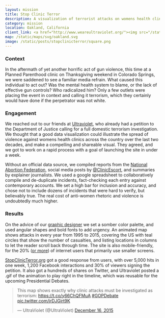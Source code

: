 ```yaml
---
layout: mission
title: Stop Clinic Terror
description: A visualization of terrorist attacks on womens health clinics in the US from 1995-2015
category: mission
location: Oakland, California
client_link: <a href="http://www.weareultraviolet.org/"><img src="/static/posts/stopclinicterror/uv-logo.png" alt="Ultraviolet logo"></a>
map: /static/maps/svg/oakland.svg
image: /static/posts/stopclinicterror/square.png
---
```


### Context ###

In the aftermath of yet another horrific act of gun violence, this time at a Planned Parenthood clinic on Thanksgiving weekend in Colorado Springs, we were saddened to see a familiar media refrain. What caused this individual to act out? Was the mental health system to blame, or the lack of effective gun controls? Who radicalized him? Only a few outlets were placing the event in context and calling it terrorism, which they certainly would have done if the perpetrator was not white.

### Engagement ###

We reached out to our friends at [Ultraviolet](http://weareultraviolet.org), who already had a petition to the Department of Justice calling for a full domestic terrorism investigation. We thought that a good data visualization could illustrate the spread of violence against womens health clinics across the country over the last two decades, and make a compelling and shareable visual. They agreed, and we got to work on a rapid process with a goal of launching the site in under a week.

Without an official data source, we compiled reports from the [National Abortion Federation](http://prochoice.org/education-and-advocacy/violence/violence-statistics-and-history/), social media posts by [@ClinicEscort](https://storify.com/ClinicEscort/is100enough-how-many), and summaries by explainer journalists. We used a google spreadsheet to collaboratively compile and de-duplicate incidents, fact-checking each entry against contemporary accounts. We set a high bar for inclusion and accuracy, and chose not to include dozens of incidents that were hard to verify, but believably true. The real cost of anti-women rhetoric and violence is undoubtedly much higher.

### Results ###

On the advice of our [graphic designer](http://ruthmiller.net) we set a somber color palette, and used angular shapes and bold fonts to add urgency. An animated map shows attacks in every year from 1995 to 2015, covering the US with teal circles that show the number of casualties, and listing locations in columns to let the reader scroll back through time. The site is also mobile-friendly, for the 20% ([or more](http://www.pewinternet.org/2015/04/01/us-smartphone-use-in-2015/)) of internet users that primarily use smaller screens.

[StopClinicTerror.org](http://www.stopclinicterror.org/) got a good response from users, with over 5,000 hits in one week, 1,200 Facebook interactions and 30% of viewers signing the petition. It also got a hundreds of shares on Twitter, and Ultraviolet posted a .gif of the animation to play right in the timeline, which was reusable for the upcoming Presidential Debates.

<div class="thumb inline two-third center">
<blockquote class="twitter-tweet" lang="en"><p lang="en" dir="ltr">This map shows exactly why clinic attacks must be investigated as terrorism: <a href="https://t.co/y66ChQFMuA">https://t.co/y66ChQFMuA</a> <a href="https://twitter.com/hashtag/GOPDebate?src=hash">#GOPDebate</a> <a href="https://t.co/jrDJGirt9K">pic.twitter.com/jrDJGirt9K</a></p>&mdash; UltraViolet (@UltraViolet) <a href="https://twitter.com/UltraViolet/status/676977954606460928">December 16, 2015</a></blockquote> <script async src="//platform.twitter.com/widgets.js" charset="utf-8"></script>
</div>